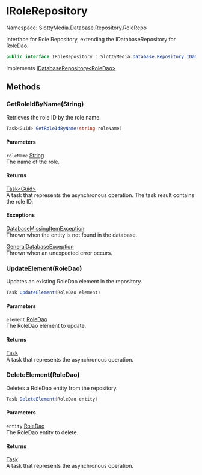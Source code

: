 # IRoleRepository

Namespace: SlottyMedia.Database.Repository.RoleRepo

Interface for Role Repository, extending the IDatabaseRepository for RoleDao.

```csharp
public interface IRoleRepository : SlottyMedia.Database.Repository.IDatabaseRepository`1[[SlottyMedia.Database.Daos.RoleDao, SlottyMedia.Database, Version=1.0.0.0, Culture=neutral, PublicKeyToken=null]]
```

Implements [IDatabaseRepository&lt;RoleDao&gt;](./slottymedia.database.repository.idatabaserepository-1.md)

## Methods

### **GetRoleIdByName(String)**

Retrieves the role ID by the role name.

```csharp
Task<Guid> GetRoleIdByName(string roleName)
```

#### Parameters

`roleName` [String](https://docs.microsoft.com/en-us/dotnet/api/system.string)<br>
The name of the role.

#### Returns

[Task&lt;Guid&gt;](https://docs.microsoft.com/en-us/dotnet/api/system.threading.tasks.task-1)<br>
A task that represents the asynchronous operation. The task result contains the role ID.

#### Exceptions

[DatabaseMissingItemException](./slottymedia.database.exceptions.databasemissingitemexception.md)<br>
Thrown when the entity is not found in the database.

[GeneralDatabaseException](./slottymedia.database.exceptions.generaldatabaseexception.md)<br>
Thrown when an unexpected error occurs.

### **UpdateElement(RoleDao)**

Updates an existing RoleDao element in the repository.

```csharp
Task UpdateElement(RoleDao element)
```

#### Parameters

`element` [RoleDao](./slottymedia.database.daos.roledao.md)<br>
The RoleDao element to update.

#### Returns

[Task](https://docs.microsoft.com/en-us/dotnet/api/system.threading.tasks.task)<br>
A task that represents the asynchronous operation.

### **DeleteElement(RoleDao)**

Deletes a RoleDao entity from the repository.

```csharp
Task DeleteElement(RoleDao entity)
```

#### Parameters

`entity` [RoleDao](./slottymedia.database.daos.roledao.md)<br>
The RoleDao entity to delete.

#### Returns

[Task](https://docs.microsoft.com/en-us/dotnet/api/system.threading.tasks.task)<br>
A task that represents the asynchronous operation.
